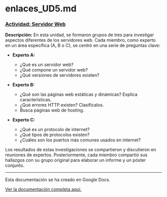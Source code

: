 # enlaces_UD5.md

### [Actividad: Servidor Web](#)

**Descripción:** En esta unidad, se formaron grupos de tres para investigar aspectos diferentes de los servidores web. Cada miembro, como experto en un área específica (A, B o C), se centró en una serie de preguntas clave:

- **Experto A:**
  - ¿Qué es un servidor web?
  - ¿Qué compone un servidor web?
  - ¿Qué versiones de servidores existen?

- **Experto B:**
  - ¿Qué son las páginas web estáticas y dinámicas? Explica características.
  - ¿Qué errores HTTP existen? Clasifícalos.
  - Busca páginas web de hosting.

- **Experto C:**
  - ¿Qué es un protocolo de internet?
  - ¿Qué tipos de protocolos existen?
  - ¿Cuáles son los puertos más comunes usados en internet?

Los resultados de estas investigaciones se compartieron y discutieron en reuniones de expertos. Posteriormente, cada miembro compartió sus hallazgos con su grupo original para elaborar un informe y un póster conjunto.

---
Esta documentación se ha creado en Google Docs.

[Ver la documentación completa aquí.](https://drive.google.com/file/d/19gWRHeYRKs7DpxctdiSocWneJlS4Njtz/view?usp=sharing)
